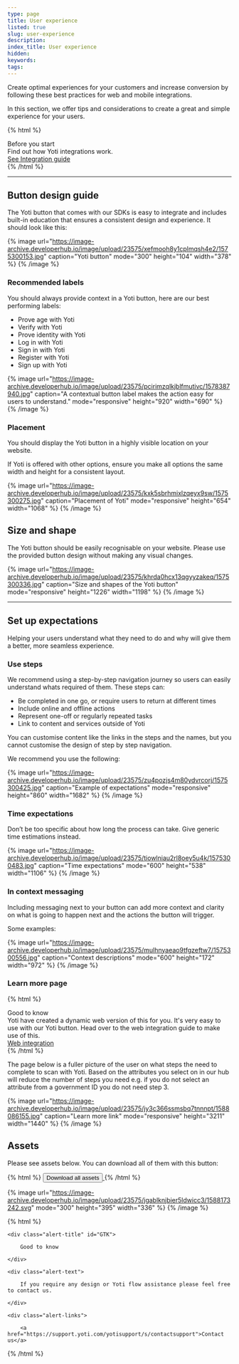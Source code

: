 ```yaml
---
type: page
title: User experience
listed: true
slug: user-experience
description: 
index_title: User experience
hidden: 
keywords: 
tags: 
---
```


Create optimal experiences for your customers and increase conversion by following these best practices for web and mobile integrations.

In this section, we offer tips and considerations to create a great and simple experience for your users.

{% html %}
<div class="alert-BYS">
   <div class="alert-title" id="BYS">
      Before you start
   </div>
   <div class="alert-text" >
      Find out how Yoti integrations work.
   </div>
   <div class="alert-links"> 
      <a target="_self" href="https://developers.yoti.com/digital-id/integration-guide">
See Integration guide
      </a> 
   </div>
</div>
{% /html %}

---

## Button design guide

The Yoti button that comes with our SDKs is easy to integrate and includes built-in education that ensures a consistent design and experience. It should look like this:

{% image url="https://image-archive.developerhub.io/image/upload/23575/xefmooh8y1cplmqsh4e2/1575300153.jpg" caption="Yoti button" mode="300" height="104" width="378" %}
{% /image %}

### Recommended labels

You should always provide context in a Yoti button, here are our best performing labels:

- Prove age with Yoti
- Verify with Yoti 
- Prove identity with Yoti
- Log in with Yoti
- Sign in with Yoti
- Register with Yoti
- Sign up with Yoti

{% image url="https://image-archive.developerhub.io/image/upload/23575/pcirimzqlkjblfmutivc/1578387940.jpg" caption="A contextual button label makes the action easy for users to understand." mode="responsive" height="920" width="690" %}
{% /image %}

### Placement

You should display the Yoti button in a highly visible location on your website. 

If Yoti is offered with other options, ensure you make all options the same width and height for a consistent layout.

{% image url="https://image-archive.developerhub.io/image/upload/23575/kxk5sbrhmixlzqeyx9sw/1575300275.jpg" caption="Placement of Yoti" mode="responsive" height="654" width="1068" %}
{% /image %}

## Size and shape

The Yoti button should be easily recognisable on your website. Please use the provided button design without making any visual changes.

{% image url="https://image-archive.developerhub.io/image/upload/23575/khrda0hcx13qgyyzakeq/1575300336.jpg" caption="Size and shapes of the Yoti button" mode="responsive" height="1226" width="1198" %}
{% /image %}

---

## Set up expectations

Helping your users understand what they need to do and why will give them a better, more seamless experience.

### Use steps

We recommend using a step-by-step navigation journey so users can easily understand whats required of them. These steps can:

- Be completed in one go, or require users to return at different times
- Include online and offline actions
- Represent one-off or regularly repeated tasks
- Link to content and services outside of Yoti

You can customise content like the links in the steps and the names, but you cannot customise the design of step by step navigation.

We recommend you use the following:

{% image url="https://image-archive.developerhub.io/image/upload/23575/zu4pozjs4m80ydvrcorj/1575300425.jpg" caption="Example of expectations" mode="responsive" height="860" width="1682" %}
{% /image %}

### Time expectations

Don’t be too specific about how long the process can take. Give generic time estimations instead.

{% image url="https://image-archive.developerhub.io/image/upload/23575/tiowlniau2rl8oey5u4k/1575300483.jpg" caption="Time expectations" mode="600" height="538" width="1106" %}
{% /image %}

### In context messaging

Including messaging next to your button can add more context and clarity on what is going to happen next and the actions the button will trigger.

Some examples:

{% image url="https://image-archive.developerhub.io/image/upload/23575/mulhnyaeao9tfgzeftw7/1575300556.jpg" caption="Context descriptions" mode="600" height="172" width="972" %}
{% /image %}

### Learn more page

{% html %}
<div class="alert-GTK">
    <div class="alert-title" id="GTK">
        Good to know
    </div>
    <div class="alert-text">
        Yoti have created a dynamic web version of this for you. It's very easy to use with our Yoti button. Head over to the web integration guide to make use of this.
    </div>
    <div class="alert-links"> 
        <a href="https://developers.yoti.com/digital-id/createbutton">Web integration</a>
   </div>
</div>
{% /html %}

The page below is a fuller picture of the user on what steps the need to complete to scan with Yoti.  Based on the attributes you select on in our hub will reduce the number of steps you need e.g. if you do not select an attribute from a government ID you do not need step 3.

{% image url="https://image-archive.developerhub.io/image/upload/23575/jy3c366ssmsbq7tnnnpt/1588086155.jpg" caption="Learn more link" mode="responsive" height="3211" width="1440" %}
{% /image %}

## Assets

Please see assets below. You can download all of them with this button:

{% html %}
<a href="https://www.yoti.com/wp-content/uploads/Yoti_App_visual_pack.zip"> 
   <button class="btn-primary"> 
      Download all assets
   </button>
</a>
{% /html %}

{% image url="https://image-archive.developerhub.io/image/upload/23575/jgablknjbier5ldwicc3/1588173242.svg" mode="300" height="395" width="336" %}
{% /image %}

{% html %}
<div class="alert-GTK">

    <div class="alert-title" id="GTK">

        Good to know

    </div>

    <div class="alert-text">

        If you require any design or Yoti flow assistance please feel free to contact us. 

    </div>

    <div class="alert-links"> 

        <a href="https://support.yoti.com/yotisupport/s/contactsupport">Contact us</a>

     

   </div>

</div>
{% /html %}